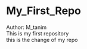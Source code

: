 # My_First_Repo
Author: M_tanim </br>
This is my first repository </br>
this is the change of my repo
